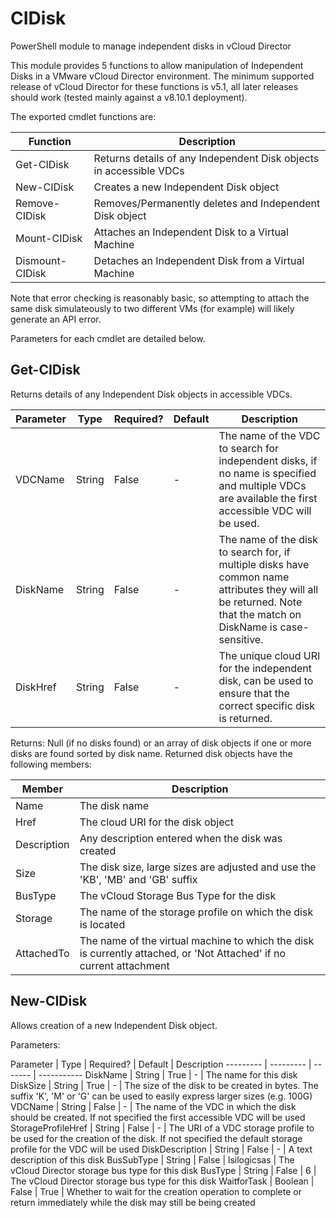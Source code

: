# CIDisk #
PowerShell module to manage independent disks in vCloud Director

This module provides 5 functions to allow manipulation of Independent Disks in a VMware vCloud Director environment. The minimum supported release of vCloud Director for these functions is v5.1, all later releases should work (tested mainly against a v8.10.1 deployment).

The exported cmdlet functions are:

Function | Description
-------- | -----------
Get-CIDisk | Returns details of any Independent Disk objects in accessible VDCs
New-CIDisk | Creates a new Independent Disk object
Remove-CIDisk | Removes/Permanently deletes and Independent Disk object
Mount-CIDisk | Attaches an Independent Disk to a Virtual Machine
Dismount-CIDisk | Detaches an Independent Disk from a Virtual Machine

Note that error checking is reasonably basic, so attempting to attach the same disk simulateously to two different VMs (for example) will likely generate an API error.

Parameters for each cmdlet are detailed below.

## Get-CIDisk ##

Returns details of any Independent Disk objects in accessible VDCs.

Parameter | Type | Required? | Default | Description
--------- | ---- | --------- | --------| -----------
VDCName | String | False | - | The name of the VDC to search for independent disks, if no name is specified and multiple VDCs are available the first accessible VDC will be used.
DiskName | String | False | - | The name of the disk to search for, if multiple disks have common name attributes they will all be returned. Note that the match on DiskName is case-sensitive.
DiskHref | String | False | - | The unique cloud URI for the independent disk, can be used to ensure that the correct specific disk is returned.

Returns:
Null (if no disks found) or an array of disk objects if one or more disks are found sorted by disk name. Returned disk objects have the following members:

Member | Description
------ | -----------
Name | The disk name
Href | The cloud URI for the disk object
Description | Any description entered when the disk was created
Size | The disk size, large sizes are adjusted and use the 'KB', 'MB' and 'GB' suffix
BusType | The vCloud Storage Bus Type for the disk
Storage | The name of the storage profile on which the disk is located
AttachedTo | The name of the virtual machine to which the disk is currently attached, or 'Not Attached' if no current attachment

## New-CIDisk ##

Allows creation of a new Independent Disk object.

Parameters:

Parameter | Type | Required? | Default | Description
--------- | --------- | ------- | -----------
DiskName | String | True | - | The name for this disk
DiskSize | String | True | - | The size of the disk to be created in bytes. The suffix 'K', 'M' or 'G' can be used to easily express larger sizes (e.g. 100G)
VDCName | String | False | - | The name of the VDC in which the disk should be created. If not specified the first accessible VDC will be used
StorageProfileHref | String | False | - | The URI of a VDC storage profile to be used for the creation of the disk. If not specified the default storage profile for the VDC will be used
DiskDescription | String | False | - | A text description of this disk
BusSubType | String | False | lsilogicsas | The vCloud Director storage bus type for this disk
BusType | String | False | 6 | The vCloud Director storage bus type for this disk
WaitforTask | Boolean | False | True | Whether to wait for the creation operation to complete or return immediately while the disk may still be being created




